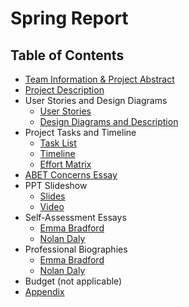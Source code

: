 # Spring Report

## Table of Contents

 * [Team Information & Project Abstract](https://github.com/NolanDaly/Fall-Report/blob/main/Documents/TeamInfo.md)
 * [Project Description](https://github.com/NolanDaly/Fall-Report/blob/main/Documents/ProjDesc.md)
 * User Stories and Design Diagrams
     - [User Stories](https://github.com/NolanDaly/Fall-Report/blob/main/Documents/UserStories.md)
     - [Design Diagrams and Description](https://github.com/NolanDaly/Fall-Report/blob/main/Documents/DesDiag.png)
 * Project Tasks and Timeline
     - [Task List](https://github.com/NolanDaly/Fall-Report/blob/main/Documents/TaskList.md)
     - [Timeline](https://github.com/NolanDaly/Fall-Report/blob/main/Documents/Timeline.png)
     - [Effort Matrix](https://github.com/NolanDaly/Fall-Report/blob/main/Documents/EffortMatrix.png)
 * [ABET Concerns Essay](https://github.com/NolanDaly/Fall-Report/blob/main/Documents/ABETConcerns.md)
 * PPT Slideshow
     - [Slides](https://github.com/NolanDaly/Fall-Report/blob/main/Documents/PPTSlides.pdf)
     - [Video](https://www.youtube.com/video/DeU0ssT9aC0)
 * Self-Assessment Essays
     - [Emma Bradford](https://github.com/NolanDaly/Fall-Report/blob/main/Documents/EBSelfAssessment.md)
     - [Nolan Daly](https://github.com/NolanDaly/Fall-Report/blob/main/Documents/NDSelfAssessment.md)
 * Professional Biographies
     - [Emma Bradford](https://github.com/NolanDaly/Fall-Report/blob/main/Documents/EBProfBio.md)
     - [Nolan Daly](https://github.com/NolanDaly/Fall-Report/blob/main/Documents/NDProfBio.md)
 * Budget (not applicable)
 * [Appendix](https://github.com/NolanDaly/Fall-Report/blob/main/Documents/Appendix.md)
